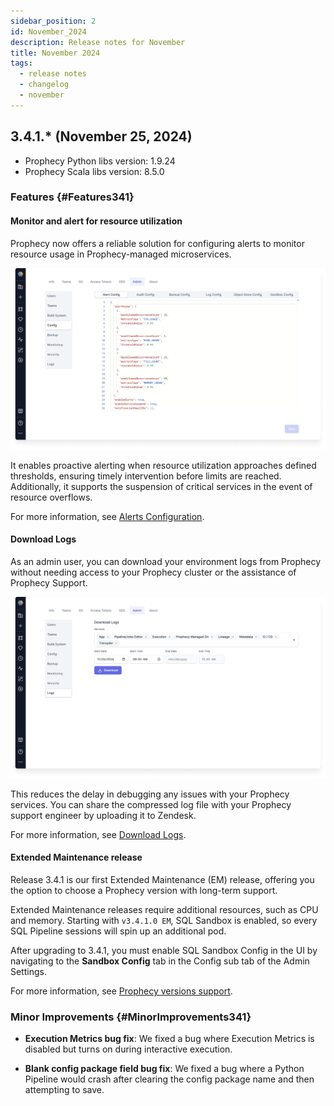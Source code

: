 ```yaml
---
sidebar_position: 2
id: November_2024
description: Release notes for November
title: November 2024
tags:
  - release notes
  - changelog
  - november
---
```


## 3.4.1.\* (November 25, 2024)

- Prophecy Python libs version: 1.9.24
- Prophecy Scala libs version: 8.5.0

### Features {#Features341}

#### Monitor and alert for resource utilization

Prophecy now offers a reliable solution for configuring alerts to monitor resource usage in Prophecy-managed microservices.

![Alert Config](./img/nov-alert-config.png)

It enables proactive alerting when resource utilization approaches defined thresholds, ensuring timely intervention before limits are reached. Additionally, it supports the suspension of critical services in the event of resource overflows.

For more information, see [Alerts Configuration](docs/administration/self-hosted/configurations/configure-alerts.md).

#### Download Logs

As an admin user, you can download your environment logs from Prophecy without needing access to your Prophecy cluster or the assistance of Prophecy Support.

![Download Logs](./img/nov-download-logs.png)

This reduces the delay in debugging any issues with your Prophecy services. You can share the compressed log file with your Prophecy support engineer by uploading it to Zendesk.

For more information, see [Download Logs](docs/administration/self-hosted/download-logs.md).

#### Extended Maintenance release

Release 3.4.1 is our first Extended Maintenance (EM) release, offering you the option to choose a Prophecy version with long-term support.

Extended Maintenance releases require additional resources, such as CPU and memory. Starting with `v3.4.1.0 EM`, SQL Sandbox is enabled, so every SQL Pipeline sessions will spin up an additional pod.

After upgrading to 3.4.1, you must enable SQL Sandbox Config in the UI by navigating to the **Sandbox Config** tab in the Config sub tab of the Admin Settings.

For more information, see [Prophecy versions support](/docs/release_notes/version_chart/versions_support.md).

### Minor Improvements {#MinorImprovements341}

- **Execution Metrics bug fix**: We fixed a bug where Execution Metrics is disabled but turns on during interactive execution.

- **Blank config package field bug fix**: We fixed a bug where a Python Pipeline would crash after clearing the config package name and then attempting to save.
